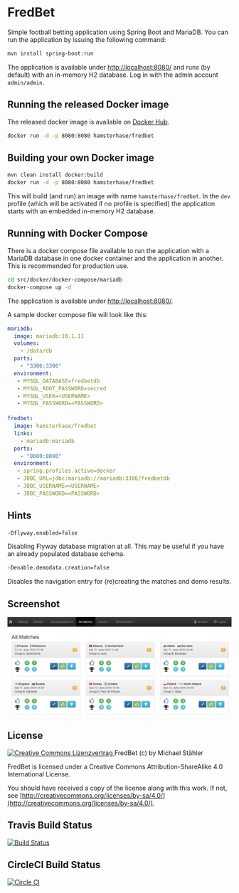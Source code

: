 # FredBet

Simple football betting application using Spring Boot and MariaDB. You can run the application by issuing the following command:

```bash
mvn install spring-boot:run
```

The application is available under [http://localhost:8080/](http://localhost:8080/) and runs (by default) with an in-memory H2 database. Log in with the admin account `admin/admin`.

## Running the released Docker image

The released docker image is available on [Docker Hub](https://hub.docker.com/r/hamsterhase/fredbet).

```bash
docker run -d -p 8080:8080 hamsterhase/fredbet
```

## Building your own Docker image

```bash
mvn clean install docker:build
docker run -d -p 8080:8080 hamsterhase/fredbet
```

This will build (and run) an image with name `hamsterhase/fredbet`. In the `dev` profile (which will be activated if no profile is specified) the application starts with an embedded in-memory H2 database.

## Running with Docker Compose

There is a docker compose file available to run the application with a MariaDB database in one docker container and the application in another. This is recommended for production use.

```bash
cd src/docker/docker-compose/mariadb
docker-compose up -d
```

The application is available under [http://localhost:8080/](http://localhost:8080/).

A sample docker compose file will look like this:

```yml
mariadb:
  image: mariadb:10.1.11
  volumes:
    - /data/db
  ports:
    - "3306:3306"
  environment:
   - MYSQL_DATABASE=fredbetdb
   - MYSQL_ROOT_PASSWORD=secred
   - MYSQL_USER=<USERNAME>
   - MYSQL_PASSWORD=<PASSWORD>

fredbet:
  image: hamsterhase/fredbet
  links:
    - mariadb:mariadb
  ports:
    - "8080:8080"
  environment:
   - spring.profiles.active=docker
   - JDBC_URL=jdbc:mariadb://mariadb:3306/fredbetdb
   - JDBC_USERNAME=<USERNAME>
   - JDBC_PASSWORD=<PASSWORD>
```

## Hints

```bash
-Dflyway.enabled=false
```

Disabling Flyway database migration at all. This may be useful if you have an already populated database schema.

```bash
-Denable.demodata.creation=false
```

Disables the navigation entry for (re)creating the matches and demo results. 

## Screenshot

![FredBet Screenshot](src/docs/screenshot/Screenshot1.jpg?raw=true "FredBet Screenshot")

## License

<a rel="license" href="http://creativecommons.org/licenses/by-sa/4.0/">
	<img alt="Creative Commons Lizenzvertrag" style="border-width:0" src="https://i.creativecommons.org/l/by-sa/4.0/88x31.png" />
</a> FredBet (c) by Michael Stähler

FredBet is licensed under a Creative Commons Attribution-ShareAlike 4.0 International License.

You should have received a copy of the license along with this work. If not, see [http://creativecommons.org/licenses/by-sa/4.0/](http://creativecommons.org/licenses/by-sa/4.0/).

## Travis Build Status
[![Build Status](https://travis-ci.org/fred4jupiter/fredbet.svg?branch=master)](https://travis-ci.org/fred4jupiter/fredbet)

## CircleCI Build Status

[![Circle CI](https://circleci.com/gh/fred4jupiter/fredbet.svg?style=shield)](https://circleci.com/gh/fred4jupiter/fredbet)

